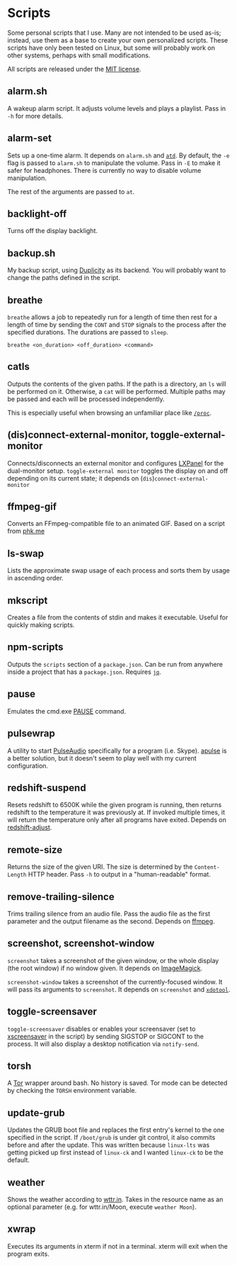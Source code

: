 Scripts
=======
Some personal scripts that I use. Many are not intended to be used
as-is; instead, use them as a base to create your own personalized
scripts. These scripts have only been tested on Linux, but some will
probably work on other systems, perhaps with small modifications.

All scripts are released under the [MIT license][].

[MIT license]: https://opensource.org/licenses/MIT

alarm.sh
--------
A wakeup alarm script. It adjusts volume levels and plays a playlist.
Pass in `-h` for more details.

alarm-set
---------
Sets up a one-time alarm. It depends on `alarm.sh` and [`atd`][at]. By
default, the `-e` flag is passed to `alarm.sh` to manipulate the volume.
Pass in `-E` to make it safer for headphones. There is currently no way
to disable volume manipulation.

The rest of the arguments are passed to `at`.

[at]: https://en.wikipedia.org/wiki/At_%28Unix%29

backlight-off
-------------
Turns off the display backlight.

backup.sh
---------
My backup script, using [Duplicity][] as its backend. You will probably
want to change the paths defined in the script.

[Duplicity]: http://www.nongnu.org/duplicity/

breathe
-------
`breathe` allows a job to repeatedly run for a length of time then rest
for a length of time by sending the `CONT` and `STOP` signals to the
process after the specified durations. The durations are passed to
`sleep`.

    breathe <on_duration> <off_duration> <command>

catls
-----
Outputs the contents of the given paths. If the path is a directory, an
`ls` will be performed on it. Otherwise, a `cat` will be performed.
Multiple paths may be passed and each will be processed independently.

This is especially useful when browsing an unfamiliar place like
[`/proc`][proc].

[proc]: http://www.tldp.org/LDP/Linux-Filesystem-Hierarchy/html/proc.html

(dis)connect-external-monitor, toggle-external-monitor
------------------------------------------------------
Connects/disconnects an external monitor and configures [LXPanel][] for
the dual-monitor setup. `toggle-external monitor` toggles the display on
and off depending on its current state; it depends on
(`dis`)`connect-external-monitor`

[LXPanel]: http://wiki.lxde.org/en/LXPanel

ffmpeg-gif
----------
Converts an FFmpeg-compatible file to an animated GIF. Based on a script
from [phk.me][]

[phk.me]: http://blog.pkh.me/p/21-high-quality-gif-with-ffmpeg.html

ls-swap
-------
Lists the approximate swap usage of each process and sorts them by usage
in ascending order.

mkscript
--------
Creates a file from the contents of stdin and makes it executable.
Useful for quickly making scripts.

npm-scripts
-----------
Outputs the `scripts` section of a `package.json`. Can be run from anywhere
inside a project that has a `package.json`. Requires [`jq`][jq].

[jq]: https://stedolan.github.io/jq/

pause
-----
Emulates the cmd.exe [PAUSE][] command.

[PAUSE]: http://ss64.com/nt/pause.html

pulsewrap
---------
A utility to start [PulseAudio][] specifically for a program (i.e.
Skype). [apulse][] is a better solution, but it doesn't seem to play
well with my current configuration.

[PulseAudio]: https://wiki.freedesktop.org/www/Software/PulseAudio/
[apulse]: https://github.com/i-rinat/apulse

redshift-suspend
----------------
Resets redshift to 6500K while the given program is running, then
returns redshift to the temperature it was previously at. If invoked
multiple times, it will return the temperature only after all programs
have exited.
Depends on [redshift-adjust][].

[redshift-adjust]: https://github.com/maandree/redshift-adjust

remote-size
-----------
Returns the size of the given URI. The size is determined by the
`Content-Length` HTTP header. Pass `-h` to output in a "human-readable"
format.

remove-trailing-silence
-----------------------
Trims trailing silence from an audio file. Pass the audio file as the
first parameter and the output filename as the second. Depends on [ffmpeg][].

[ffmpeg]: https://ffmpeg.org/

screenshot, screenshot-window
-----------------------------
`screenshot` takes a screenshot of the given window, or the whole
display (the root window) if no window given. It depends on
[ImageMagick][].

[ImageMagick]: https://www.imagemagick.org/

`screenshot-window` takes a screenshot of the currently-focused window.
It will pass its arguments to `screenshot`.  It depends on `screenshot`
and [`xdotool`][xdotool].

[xdotool]: http://www.semicomplete.com/projects/xdotool/

toggle-screensaver
------------------
`toggle-screensaver` disables or enables your screensaver (set to
[xscreensaver][] in the script) by sending SIGSTOP or SIGCONT to the process.
It will also display a desktop notification via `notify-send`.

[xscreensaver]: https://www.jwz.org/xscreensaver/

torsh
-----
A [Tor][] wrapper around bash. No history is saved. Tor mode can be
detected by checking the `TORSH` environment variable.

[Tor]: https://www.torproject.org/

update-grub
-----------
Updates the GRUB boot file and replaces the first entry's kernel to the
one specified in the script. If `/boot/grub` is under git control, it
also commits before and after the update. This was written because
`linux-lts` was getting picked up first instead of `linux-ck` and I
wanted `linux-ck` to be the default.

weather
-------
Shows the weather according to [wttr.in][]. Takes in the resource name as an
optional parameter (e.g. for wttr.in/Moon, execute `weather Moon`).

[wttr.in]: https://github.com/chubin/wttr.in

xwrap
-----
Executes its arguments in xterm if not in a terminal. xterm will exit
when the program exits.
